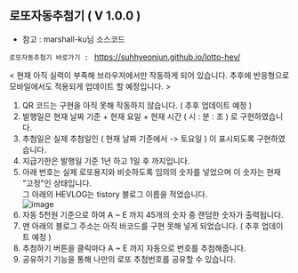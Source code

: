 ## 로또자동추첨기 ( V 1.0.0 )
- 참고 : marshall-ku님 소스코드

``로또자동추첨기 바로가기 : ``   https://suhhyeonjun.github.io/lotto-hev/

< 현재 아직 실력이 부족해 브라우저에서만 작동하게 되어 있습니다. 추후에 반응형으로 모바일에서도 적용되게 업데이트 할 예정입니다. >

1. QR 코드는 구현을 아직 못해 작동하지 않습니다. ( 추후 업데이트 예정 )
2. 발행일은 현재 날짜 기준 + 현재 요일 + 현재 시간 ( 시 : 분 : 초 ) 로 구현하였습니다.
3. 추첨일은 실제 추첨일인 ( 현재 날짜 기준에서 -> 토요일 ) 이 표시되도록 구현하였습니다.
3. 지급기한은 발행일 기준 1년 하고 1일 후 까지입니다.
4. 아래 번호는 실제 로또용지와 비슷하도록 임의의 숫자를 넣었으며 이 숫자는 현재 "고정"인 상태입니다. <br>
그 아래의 HEVLOG는 tistory 블로그 이름을 적었습니다. <br>
![image](https://user-images.githubusercontent.com/99153215/192149632-a50d4e76-38da-4679-a4a2-fd3921284759.png)
5. 자동 5천원 기준으로 하여 A ~ E 까지 45개의 숫자 중 랜덤한 숫자가 출력됩니다.
6. 맨 아래의 블로그 주소는 아직 바코드를 구현 못해 넣게 되었습니다. ( 추후 업데이트 예정 )
7. 추첨하기 버튼을 클릭마다 A ~ E 까지 자동으로 번호를 추첨해줍니다.
8. 공유하기 기능을 통해 나만의 로또 추첨번호를 공유할 수 있습니다.





